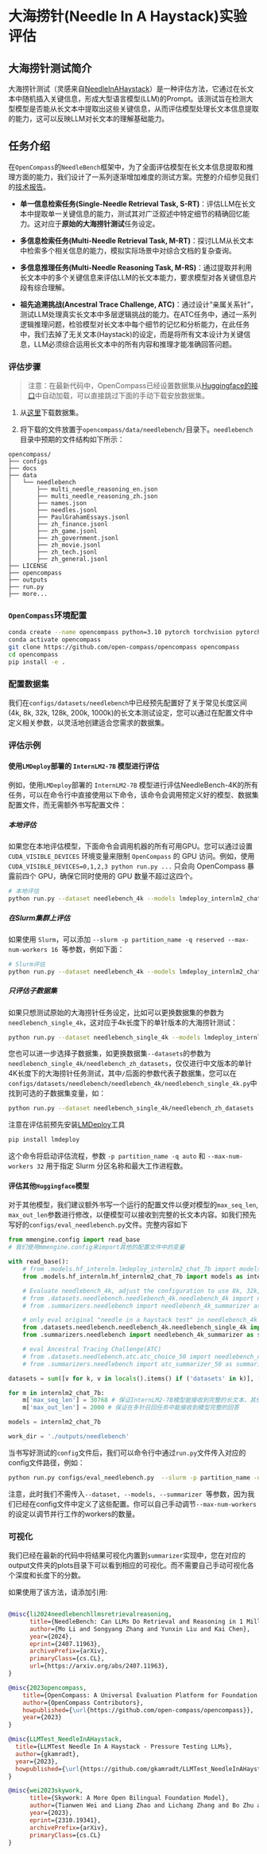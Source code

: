 # 大海捞针(Needle In A Haystack)实验评估

## 大海捞针测试简介

大海捞针测试（灵感来自[NeedleInAHaystack](https://github.com/gkamradt/LLMTest_NeedleInAHaystack/blob/main/LLMNeedleHaystackTester.py)）是一种评估方法，它通过在长文本中随机插入关键信息，形成大型语言模型(LLM)的Prompt。该测试旨在检测大型模型是否能从长文本中提取出这些关键信息，从而评估模型处理长文本信息提取的能力，这可以反映LLM对长文本的理解基础能力。

## 任务介绍

在`OpenCompass`的`NeedleBench`框架中，为了全面评估模型在长文本信息提取和推理方面的能力，我们设计了一系列逐渐增加难度的测试方案。完整的介绍参见我们的[技术报告](https://arxiv.org/abs/2407.11963)。

- **单一信息检索任务(Single-Needle Retrieval Task, S-RT)**：评估LLM在长文本中提取单一关键信息的能力，测试其对广泛叙述中特定细节的精确回忆能力。这对应于**原始的大海捞针测试**任务设定。

- **多信息检索任务(Multi-Needle Retrieval Task, M-RT)**：探讨LLM从长文本中检索多个相关信息的能力，模拟实际场景中对综合文档的复杂查询。

- **多信息推理任务(Multi-Needle Reasoning Task, M-RS)**：通过提取并利用长文本中的多个关键信息来评估LLM的长文本能力，要求模型对各关键信息片段有综合理解。

- **祖先追溯挑战(Ancestral Trace Challenge, ATC)**：通过设计“亲属关系针”，测试LLM处理真实长文本中多层逻辑挑战的能力。在ATC任务中，通过一系列逻辑推理问题，检验模型对长文本中每个细节的记忆和分析能力，在此任务中，我们去掉了无关文本(Haystack)的设定，而是将所有文本设计为关键信息，LLM必须综合运用长文本中的所有内容和推理才能准确回答问题。

### 评估步骤

> 注意：在最新代码中，OpenCompass已经设置数据集从[Huggingface的接口](https://huggingface.co/datasets/opencompass/NeedleBench)中自动加载，可以直接跳过下面的手动下载安放数据集。

1. 从[这里](https://github.com/open-compass/opencompass/files/14741330/needlebench.zip)下载数据集。

2. 将下载的文件放置于`opencompass/data/needlebench/`目录下。`needlebench`目录中预期的文件结构如下所示：

```
opencompass/
├── configs
├── docs
├── data
│   └── needlebench
│       ├── multi_needle_reasoning_en.json
│       ├── multi_needle_reasoning_zh.json
│       ├── names.json
│       ├── needles.jsonl
│       ├── PaulGrahamEssays.jsonl
│       ├── zh_finance.jsonl
│       ├── zh_game.jsonl
│       ├── zh_government.jsonl
│       ├── zh_movie.jsonl
│       ├── zh_tech.jsonl
│       ├── zh_general.jsonl
├── LICENSE
├── opencompass
├── outputs
├── run.py
├── more...
```

### `OpenCompass`环境配置

```bash
conda create --name opencompass python=3.10 pytorch torchvision pytorch-cuda -c nvidia -c pytorch -y
conda activate opencompass
git clone https://github.com/open-compass/opencompass opencompass
cd opencompass
pip install -e .
```

### 配置数据集

我们在`configs/datasets/needlebench`中已经预先配置好了关于常见长度区间(4k, 8k, 32k, 128k, 200k, 1000k)的长文本测试设定，您可以通过在配置文件中定义相关参数，以灵活地创建适合您需求的数据集。

### 评估示例

#### 使用`LMDeploy`部署的 `InternLM2-7B` 模型进行评估

例如，使用`LMDeploy`部署的 `InternLM2-7B` 模型进行评估NeedleBench-4K的所有任务，可以在命令行中直接使用以下命令，该命令会调用预定义好的模型、数据集配置文件，而无需额外书写配置文件：

##### 本地评估

如果您在本地评估模型，下面命令会调用机器的所有可用GPU。您可以通过设置 `CUDA_VISIBLE_DEVICES` 环境变量来限制 `OpenCompass` 的 GPU 访问。例如，使用 `CUDA_VISIBLE_DEVICES=0,1,2,3 python run.py ...` 只会向 OpenCompass 暴露前四个 GPU，确保它同时使用的 GPU 数量不超过这四个。

```bash
# 本地评估
python run.py --dataset needlebench_4k --models lmdeploy_internlm2_chat_7b  --summarizer needlebench/needlebench_4k_summarizer
```

##### 在Slurm集群上评估

如果使用 `Slurm`，可以添加 `--slurm -p partition_name -q reserved --max-num-workers 16 `等参数，例如下面：

```bash
# Slurm评估
python run.py --dataset needlebench_4k --models lmdeploy_internlm2_chat_7b  --summarizer needlebench/needlebench_4k_summarizer --slurm -p partition_name -q reserved --max-num-workers 16
```

##### 只评估子数据集

如果只想测试原始的大海捞针任务设定，比如可以更换数据集的参数为`needlebench_single_4k`，这对应于4k长度下的单针版本的大海捞针测试：

```bash
python run.py --dataset needlebench_single_4k --models lmdeploy_internlm2_chat_7b  --summarizer needlebench/needlebench_4k_summarizer --slurm -p partition_name -q reserved --max-num-workers 16
```

您也可以进一步选择子数据集，如更换数据集`--datasets`的参数为`needlebench_single_4k/needlebench_zh_datasets`，仅仅进行中文版本的单针4K长度下的大海捞针任务测试，其中`/`后面的参数代表子数据集，您可以在`configs/datasets/needlebench/needlebench_4k/needlebench_single_4k.py`中找到可选的子数据集变量，如：

```bash
python run.py --dataset needlebench_single_4k/needlebench_zh_datasets --models lmdeploy_internlm2_chat_7b  --summarizer needlebench/needlebench_4k_summarizer --slurm -p partition_name -q reserved --max-num-workers 16
```

注意在评估前预先安装[LMDeploy](https://github.com/InternLM/lmdeploy)工具

```bash
pip install lmdeploy
```

这个命令将启动评估流程，参数 `-p partition_name -q auto` 和 `--max-num-workers 32` 用于指定 Slurm 分区名称和最大工作进程数。

#### 评估其他`Huggingface`模型

对于其他模型，我们建议额外书写一个运行的配置文件以便对模型的`max_seq_len`, `max_out_len`参数进行修改，以便模型可以接收到完整的长文本内容。如我们预先写好的`configs/eval_needlebench.py`文件。完整内容如下

```python
from mmengine.config import read_base
# 我们使用mmengine.config来import其他的配置文件中的变量

with read_base():
    # from .models.hf_internlm.lmdeploy_internlm2_chat_7b import models as internlm2_chat_7b_200k
    from .models.hf_internlm.hf_internlm2_chat_7b import models as internlm2_chat_7b

    # Evaluate needlebench_4k, adjust the configuration to use 8k, 32k, 128k, 200k, or 1000k if necessary.
    # from .datasets.needlebench.needlebench_4k.needlebench_4k import needlebench_datasets
    # from .summarizers.needlebench import needlebench_4k_summarizer as summarizer

    # only eval original "needle in a haystack test" in needlebench_4k
    from .datasets.needlebench.needlebench_4k.needlebench_single_4k import needlebench_zh_datasets, needlebench_en_datasets
    from .summarizers.needlebench import needlebench_4k_summarizer as summarizer

    # eval Ancestral Tracing Challenge(ATC)
    # from .datasets.needlebench.atc.atc_choice_50 import needlebench_datasets
    # from .summarizers.needlebench import atc_summarizer_50 as summarizer

datasets = sum([v for k, v in locals().items() if ('datasets' in k)], [])

for m in internlm2_chat_7b:
    m['max_seq_len'] = 30768 # 保证InternLM2-7B模型能接收到完整的长文本，其他模型需要根据各自支持的最大序列长度修改。
    m['max_out_len'] = 2000 # 保证在多针召回任务中能接收到模型完整的回答

models = internlm2_chat_7b

work_dir = './outputs/needlebench'
```

当书写好测试的`config`文件后，我们可以命令行中通过`run.py`文件传入对应的config文件路径，例如：

```bash
python run.py configs/eval_needlebench.py  --slurm -p partition_name -q reserved --max-num-workers 16
```

注意，此时我们不需传入`--dataset, --models, --summarizer `等参数，因为我们已经在config文件中定义了这些配置。你可以自己手动调节`--max-num-workers`的设定以调节并行工作的workers的数量。

### 可视化

我们已经在最新的代码中将结果可视化内置到`summarizer`实现中，您在对应的output文件夹的plots目录下可以看到相应的可视化。而不需要自己手动可视化各个深度和长度下的分数。

如果使用了该方法，请添加引用:

```bibtex

@misc{li2024needlebenchllmsretrievalreasoning,
      title={NeedleBench: Can LLMs Do Retrieval and Reasoning in 1 Million Context Window?},
      author={Mo Li and Songyang Zhang and Yunxin Liu and Kai Chen},
      year={2024},
      eprint={2407.11963},
      archivePrefix={arXiv},
      primaryClass={cs.CL},
      url={https://arxiv.org/abs/2407.11963},
}

@misc{2023opencompass,
    title={OpenCompass: A Universal Evaluation Platform for Foundation Models},
    author={OpenCompass Contributors},
    howpublished={\url{https://github.com/open-compass/opencompass}},
    year={2023}
}

@misc{LLMTest_NeedleInAHaystack,
  title={LLMTest Needle In A Haystack - Pressure Testing LLMs},
  author={gkamradt},
  year={2023},
  howpublished={\url{https://github.com/gkamradt/LLMTest_NeedleInAHaystack}}
}

@misc{wei2023skywork,
      title={Skywork: A More Open Bilingual Foundation Model},
      author={Tianwen Wei and Liang Zhao and Lichang Zhang and Bo Zhu and Lijie Wang and Haihua Yang and Biye Li and Cheng Cheng and Weiwei Lü and Rui Hu and Chenxia Li and Liu Yang and Xilin Luo and Xuejie Wu and Lunan Liu and Wenjun Cheng and Peng Cheng and Jianhao Zhang and Xiaoyu Zhang and Lei Lin and Xiaokun Wang and Yutuan Ma and Chuanhai Dong and Yanqi Sun and Yifu Chen and Yongyi Peng and Xiaojuan Liang and Shuicheng Yan and Han Fang and Yahui Zhou},
      year={2023},
      eprint={2310.19341},
      archivePrefix={arXiv},
      primaryClass={cs.CL}
}

```
